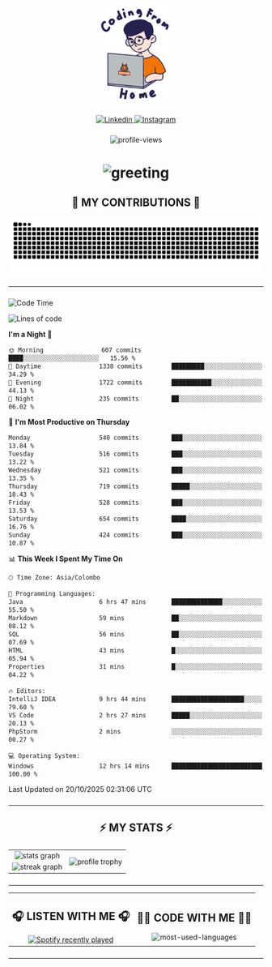 <div align="center">
    <img width="150" src="./assets/top.gif" alt="top-image"/>
</div>

###    

<div align="center">
    <a href="https://www.linkedin.com/in/nureka-rodrigo/" target="_blank">
        <img src="https://user-images.githubusercontent.com/74038190/235294012-0a55e343-37ad-4b0f-924f-c8431d9d2483.gif" width="50px" alt="Linkedin"/>
    </a>
    <a href="https://www.instagram.com/nureka_rodrigo/" target="_blank">
        <img src="https://user-images.githubusercontent.com/74038190/235294013-a33e5c43-a01c-43f6-b44d-a406d8b4ab75.gif" width="50px"  alt="Instagram"/>
    </a>
</div>

###    

<div align="center">
    <img src="https://komarev.com/ghpvc/?username=nureka-rodrigo&color=blue" alt="profile-views"/>
</div> 

###    

<h1 align="center">
    <img src="https://readme-typing-svg.herokuapp.com/?font=Righteous&size=35&center=true&vCenter=true&width=500&height=70&duration=4000&lines=Hi+There!+👋;+I'm+Nureka+Rodrigo!;" alt="greeting"/>
</h1> 

###

<h2 align="center">🐍 MY CONTRIBUTIONS 🐍</h2>

<div align="center">
    <img alt="snake eating my contributions" src="https://raw.githubusercontent.com/nureka-rodrigo/nureka-rodrigo/output/github-contribution-grid-snake.svg"/>
</div> 

###

<hr/>

###

<!--START_SECTION:waka-->
![Code Time](http://img.shields.io/badge/Code%20Time-1%2C769%20hrs%2027%20mins-blue)

![Lines of code](https://img.shields.io/badge/From%20Hello%20World%20I%27ve%20Written-867.9%20thousand%20lines%20of%20code-blue)

**I'm a Night 🦉** 

```text
🌞 Morning                607 commits         ████░░░░░░░░░░░░░░░░░░░░░   15.56 % 
🌆 Daytime                1338 commits        █████████░░░░░░░░░░░░░░░░   34.29 % 
🌃 Evening                1722 commits        ███████████░░░░░░░░░░░░░░   44.13 % 
🌙 Night                  235 commits         ██░░░░░░░░░░░░░░░░░░░░░░░   06.02 % 
```
📅 **I'm Most Productive on Thursday** 

```text
Monday                   540 commits         ███░░░░░░░░░░░░░░░░░░░░░░   13.84 % 
Tuesday                  516 commits         ███░░░░░░░░░░░░░░░░░░░░░░   13.22 % 
Wednesday                521 commits         ███░░░░░░░░░░░░░░░░░░░░░░   13.35 % 
Thursday                 719 commits         █████░░░░░░░░░░░░░░░░░░░░   18.43 % 
Friday                   528 commits         ███░░░░░░░░░░░░░░░░░░░░░░   13.53 % 
Saturday                 654 commits         ████░░░░░░░░░░░░░░░░░░░░░   16.76 % 
Sunday                   424 commits         ███░░░░░░░░░░░░░░░░░░░░░░   10.87 % 
```


📊 **This Week I Spent My Time On** 

```text
🕑︎ Time Zone: Asia/Colombo

💬 Programming Languages: 
Java                     6 hrs 47 mins       ██████████████░░░░░░░░░░░   55.50 % 
Markdown                 59 mins             ██░░░░░░░░░░░░░░░░░░░░░░░   08.12 % 
SQL                      56 mins             ██░░░░░░░░░░░░░░░░░░░░░░░   07.69 % 
HTML                     43 mins             █░░░░░░░░░░░░░░░░░░░░░░░░   05.94 % 
Properties               31 mins             █░░░░░░░░░░░░░░░░░░░░░░░░   04.22 % 

🔥 Editors: 
IntelliJ IDEA            9 hrs 44 mins       ████████████████████░░░░░   79.60 % 
VS Code                  2 hrs 27 mins       █████░░░░░░░░░░░░░░░░░░░░   20.13 % 
PhpStorm                 2 mins              ░░░░░░░░░░░░░░░░░░░░░░░░░   00.27 % 

💻 Operating System: 
Windows                  12 hrs 14 mins      █████████████████████████   100.00 % 
```


 Last Updated on 20/10/2025 02:31:06 UTC
<!--END_SECTION:waka-->

###

<hr/>

###

<h2 align="center">⚡ MY STATS ⚡</h2>

###    

<div align="center">
    <table>
        <tr>
            <td align="center">
                <img src="https://github-readme-stats.vercel.app/api?username=nureka-rodrigo&show_icons=true&count_private=true&theme=dark" alt="stats graph"/>
            </td>
            <td rowspan="2" align="center">
                <img align="center" src="https://github-profile-trophy.vercel.app/?username=nureka-rodrigo&theme=darkhub&no-bg=true&margin-w=5&margin-h=5&column=3" alt="profile trophy" />
            </td>
        </tr>
        <tr>
            <td align="center">
                <img src="https://streak-stats.demolab.com?user=nureka-rodrigo&theme=dark" alt="streak graph"/>
            </td>
        </tr>
    </table>
</div> 

###

<hr/>

<div align="center">
    <table>
        <tr>
            <td align="center">
                <h2>🎧 LISTEN WITH ME 🎧</h2>
                <a href="https://open.spotify.com/user/zjqfkmbawszam1irs05fwxsls">
                    <img src="https://spotify-recently-played-readme.vercel.app/api?user=zjqfkmbawszam1irs05fwxsls&count=5&unique=true" alt="Spotify recently played"  />
                </a>
            </td>
            <td align="center">
                <h2>👨‍💻 CODE WITH ME 👨‍💻</h2>
                <img src="https://github-readme-stats.vercel.app/api/wakatime?username=@nureka99&theme=dark&compact=True&langs_count=10" alt="most-used-languages"/>
            </td>
        </tr>
    </table>
</div> 

###

<hr/>
